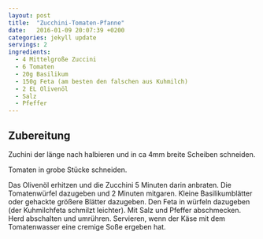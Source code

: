 ```yaml
---
layout: post
title:  "Zucchini-Tomaten-Pfanne"
date:   2016-01-09 20:07:39 +0200
categories: jekyll update
servings: 2
ingredients:
  - 4 Mittelgroße Zuccini
  - 6 Tomaten
  - 20g Basilikum
  - 150g Feta (am besten den falschen aus Kuhmilch)
  - 2 EL Olivenöl
  - Salz
  - Pfeffer
---
```


## Zubereitung

Zuchini der länge nach halbieren und in ca 4mm breite Scheiben schneiden.

Tomaten in grobe Stücke schneiden.

Das Olivenöl erhitzen und die Zucchini 5 Minuten darin anbraten. 
Die Tomatenwürfel dazugeben und 2 Minuten mitgaren. 
Kleine Basilikumblätter oder gehackte größere Blätter dazugeben. 
Den Feta in würfeln dazugeben (der Kuhmilchfeta schmilzt leichter).
Mit Salz und Pfeffer abschmecken.
Herd abschalten und umrühren.
Servieren, wenn der Käse mit dem Tomatenwasser eine cremige Soße ergeben hat.